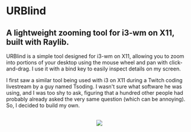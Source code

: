 # URBlind

## A lightweight zooming tool for i3-wm on X11, built with Raylib.

URBlind is a simple tool designed for i3-wm on X11, allowing you to zoom into portions of your desktop using the mouse wheel and pan with click-and-drag. I use it with a bind key to easily inspect details on my screen.

I first saw a similar tool being used with i3 on X11 during a Twitch coding livestream by a guy named Tsoding. I wasn't sure what software he was using, and I was too shy to ask, figuring that a hundred other people had probably already asked the very same question (which can be annoying). So, I decided to build my own.

<br />
<div align="center">
  <img src="https://github.com/user-attachments/assets/60f8ef0e-6688-46ee-8730-dc8338c33d32">
</div>
